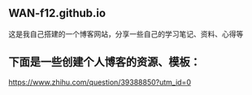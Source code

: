 ## WAN-f12.github.io
这是我自己搭建的一个博客网站，分享一些自己的学习笔记、资料、心得等

## 下面是一些创建个人博客的资源、模板：  
https://www.zhihu.com/question/39388850?utm_id=0
